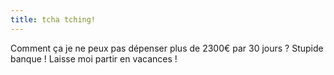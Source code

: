 ```yaml
---
title: tcha tching!
---
```


Comment ça je ne peux pas dépenser plus de 2300€ par 30 jours ? Stupide banque
! Laisse moi partir en vacances !

